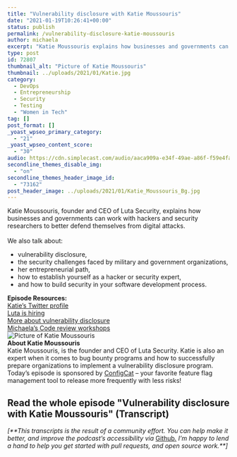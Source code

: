 ```yaml
---
title: "Vulnerability disclosure with Katie Moussouris"
date: "2021-01-19T10:26:41+00:00"
status: publish
permalink: /vulnerability-disclosure-katie-moussouris
author: michaela
excerpt: "Katie Moussouris explains how businesses and governments can work with hackers and security researchers to better defend themselves from digital attacks."
type: post
id: 72807
thumbnail_alt: "Picture of Katie Moussouris"
thumbnail: ../uploads/2021/01/Katie.jpg
category:
  - DevOps
  - Entrepreneurship
  - Security
  - Testing
  - "Women in Tech"
tag: []
post_format: []
_yoast_wpseo_primary_category:
  - "21"
_yoast_wpseo_content_score:
  - "30"
audio: https://cdn.simplecast.com/audio/aaca909a-e34f-49ae-a86f-f59e4fa807f0/episodes/a407c606-b977-44d4-9941-10b59e579fd3/audio/898fd8db-8e4a-4055-bf95-9c764d63e264/default_tc.mp3
secondline_themes_disable_img:
  - "on"
secondline_themes_header_image_id:
  - "73162"
post_header_image: ../uploads/2021/01/Katie_Moussouris_Bg.jpg
---
```


<div class="episode-about">
Katie Moussouris, founder and CEO of Luta Security, explains how businesses and governments can work with hackers and security researchers to better defend themselves from digital attacks.
<br/> <br/>We also talk about:
<ul>
<li> vulnerability disclosure,</li>
<li> the security challenges faced by military and government organizations,</li>
<li> her entrepreneurial path,</li>
<li> how to establish yourself as a hacker or security expert,</li>
<li> and how to build security in your software development process.</li>
</ul>
</div>
<div class=" episode-links">
<b>Episode Resources:</b><br/>
<a href="https://twitter.com/k8em0">Katie’s Twitter profile</a><br/>
<a href="https://www.lutasecurity.com/careers">Luta is hiring</a><br/>
<a href="https://youtu.be/M2UMST83Xik">More about vulnerability disclosure</a><br/>
<a href="https://www.awesomecodereviews.com">Michaela’s Code review workshops</a><br/>
</div>

<div class="row pt-2 align-items-center">
<div class="col-4 guest-picture">
<img src="../uploads/2021/01/Katie.jpg" alt="Picture of Katie Moussouris"/>
</div>
<div class="col-8 guest-about">
<b>About Katie Moussouris</b><br/>
Katie Moussouris, is the founder and CEO of Luta Security. Katie is also an expert when it comes to bug bounty programs and how to successfully prepare organizations to implement a vulnerability disclosure program.
</div>
</div>

<div class="sponsorship">Today’s episode is sponsored by <a href="https://configcat.com/" target="_blank" rel="noreferrer">ConfigCat</a> – your favorite feature flag management tool to release more frequently with less risks!</div>

## Read the whole episode "Vulnerability disclosure with Katie Moussouris" (Transcript)


_\[\*\*This transcripts is the result of a community effort. You can help make it better, and improve the podcast’s accessibility via_ [Github](https://github.com/mgreiler/se-unlocked/tree/master/Transcripts)_[.](https://github.com/mgreiler/se-unlocked/tree/master/Transcripts) I’m happy to lend a hand to help you get started with pull requests, and open source work.\*\*\]_

